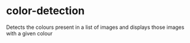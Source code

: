 # **color-detection**
Detects the colours present in a list of images and displays those images with a given colour 
